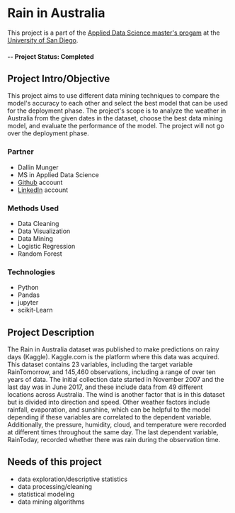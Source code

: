 # Rain in Australia
This project is a part of the [Applied Data Science master's progam](https://onlinedegrees.sandiego.edu/masters-applied-data-science/) at the [University of San Diego](https://www.sandiego.edu).

#### -- Project Status: Completed

## Project Intro/Objective
This project aims to use different data mining techniques to compare the model's accuracy to each other and select the best model that can be used for the deployment phase. The project's scope is to analyze the weather in Australia from the given dates in the dataset, choose the best data mining model, and evaluate the performance of the model. The project will not go over the deployment phase.

### Partner
* Dallin Munger
* MS in Applied Data Science
* [Github](https://github.com/dmunger27) account
* [LinkedIn](https://www.linkedin.com/in/dallin-munger/) account


### Methods Used
* Data Cleaning
* Data Visualization
* Data Mining
* Logistic Regression
* Random Forest

### Technologies
* Python
* Pandas 
* jupyter
* scikit-Learn

## Project Description
The Rain in Australia dataset was published to make predictions on rainy days (Kaggle). Kaggle.com is the platform where this data was acquired. This dataset contains 23 variables, including the target variable RainTomorrow, and 145,460 observations, including a range of over ten years of data. The initial collection date started in November 2007 and the last day was in June 2017, and these include data from 49 different locations across Australia. The wind is another factor that is in this dataset but is divided into direction and speed. Other weather factors include rainfall, evaporation, and sunshine, which can be helpful to the model depending if these variables are correlated to the dependent variable. Additionally, the pressure, humidity, cloud, and temperature were recorded at different times throughout the same day. The last dependent variable, RainToday, recorded whether there was rain during the observation time.

## Needs of this project

- data exploration/descriptive statistics
- data processing/cleaning
- statistical modeling
- data mining algorithms

